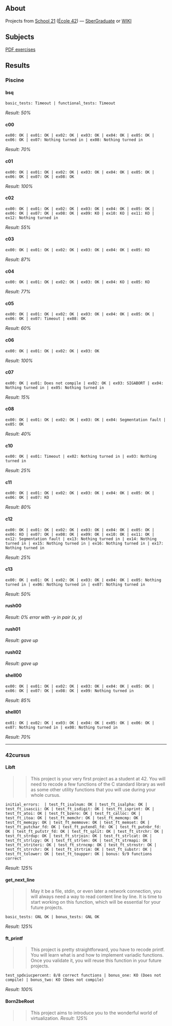 ## About
Projects from [School 21](https://21-school.ru/) ([École 42](https://42.fr/en/homepage/)) — [SberGraduate](https://sbergraduate.ru/en/21-school/) or [WIKI](https://en.wikipedia.org/wiki/42_(school))



## Subjects
[PDF exercises](/subjects)



## Results
### Piscine
#### bsq
```trace
basic_tests: Timeout | functional_tests: Timeout
```
_Result: 50%_



#### c00
```trace
ex00: OK | ex01: OK | ex02: OK | ex03: OK | ex04: OK | ex05: OK | ex06: OK | ex07: Nothing turned in | ex08: Nothing turned in
```
_Result: 70%_




#### c01
```trace
ex00: OK | ex01: OK | ex02: OK | ex03: OK | ex04: OK | ex05: OK | ex06: OK | ex07: OK | ex08: OK
```
_Result: 100%_



#### c02
```trace
ex00: OK | ex01: OK | ex02: OK | ex03: OK | ex04: OK | ex05: OK | ex06: OK | ex07: OK | ex08: OK | ex09: KO | ex10: KO | ex11: KO | ex12: Nothing turned in
```
_Result: 55%_



#### c03
```trace
ex00: OK | ex01: OK | ex02: OK | ex03: OK | ex04: OK | ex05: KO
```
_Result: 87%_



#### c04
```trace
ex00: OK | ex01: OK | ex02: OK | ex03: OK | ex04: KO | ex05: KO
```
_Result: 77%_



#### c05
```trace
ex00: OK | ex01: OK | ex02: OK | ex03: OK | ex04: OK | ex05: OK | ex06: OK | ex07: Timeout | ex08: OK
```
_Result: 60%_



#### c06
```trace
ex00: OK | ex01: OK | ex02: OK | ex03: OK
```
_Result: 100%_



#### c07
```trace
ex00: OK | ex01: Does not compile | ex02: OK | ex03: SIGABORT | ex04: Nothing turned in | ex05: Nothing turned in
```
_Result: 15%_



#### c08
```trace
ex00: OK | ex01: OK | ex02: OK | ex03: OK | ex04: Segmentation fault | ex05: OK
```
_Result: 40%_



#### c10
```trace
ex00: OK | ex01: Timeout | ex02: Nothing turned in | ex03: Nothing turned in
```
_Result: 25%_



#### c11
```trace
ex00: OK | ex01: OK | ex02: OK | ex03: OK | ex04: OK | ex05: OK | ex06: OK | ex07: KO
```
_Result: 80%_



#### c12
```trace
ex00: OK | ex01: OK | ex02: OK | ex03: OK | ex04: OK | ex05: OK | ex06: KO | ex07: OK | ex08: OK | ex09: OK | ex10: OK | ex11: OK | ex12: Segmentation fault | ex13: Nothing turned in | ex14: Nothing turned in | ex15: Nothing turned in | ex16: Nothing turned in | ex17: Nothing turned in
```
_Result: 25%_



#### c13
```trace
ex00: OK | ex01: OK | ex02: OK | ex03: OK | ex04: OK | ex05: Nothing turned in | ex06: Nothing turned in | ex07: Nothing turned in
```
_Result: 50%_



#### rush00
_Result: 0% error with -y in pair (x, y)_



#### rush01
_Result: gave up_



#### rush02
_Result: gave up_



#### shell00
```trace
ex00: OK | ex01: OK | ex02: OK | ex03: OK | ex04: OK | ex05: OK | ex06: OK | ex07: OK | ex08: OK | ex09: Nothing turned in
```
_Result: 85%_



#### shell01
```trace
ex01: OK | ex02: OK | ex03: OK | ex04: OK | ex05: OK | ex06: OK | ex07: Nothing turned in | ex08: Nothing turned in
```
_Result: 70%_

---

### 42cursus
#### Libft
>> This project is your very first project as a student at 42. You will need to recode a few functions of the C standard library as well as some other utility functions that you will use during your whole cursus.
```trace
initial_errors:  | test_ft_isalnum: OK | test_ft_isalpha: OK | test_ft_isascii: OK | test_ft_isdigit: OK | test_ft_isprint: OK | test_ft_atoi: OK | test_ft_bzero: OK | test_ft_calloc: OK | test_ft_itoa: OK | test_ft_memchr: OK | test_ft_memcmp: OK | test_ft_memcpy: OK | test_ft_memmove: OK | test_ft_memset: OK | test_ft_putchar_fd: OK | test_ft_putendl_fd: OK | test_ft_putnbr_fd: OK | test_ft_putstr_fd: OK | test_ft_split: OK | test_ft_strchr: OK | test_ft_strdup: OK | test_ft_strjoin: OK | test_ft_strlcat: OK | test_ft_strlcpy: OK | test_ft_strlen: OK | test_ft_strmapi: OK | test_ft_striteri: OK | test_ft_strncmp: OK | test_ft_strnstr: OK | test_ft_strrchr: OK | test_ft_strtrim: OK | test_ft_substr: OK | test_ft_tolower: OK | test_ft_toupper: OK | bonus: 9/9 functions correct
```
_Result: 125%_



#### get_next_line
>> May it be a file, stdin, or even later a network connection, you will always need a way to read content line by line. It is time to start working on this function, which will be essential for your future projects.
```trace
basic_tests: GNL OK | bonus_tests: GNL OK
```
_Result: 125%_



#### ft_printf
>> This project is pretty straightforward, you have to recode printf. You will learn what is and how to implement variadic functions. Once you validate it, you will reuse this function in your future projects.
```trace
test_spdxiucpercent: 8/8 correct functions | bonus_one: KO (Does not compile) | bonus_two: KO (Does not compile)
```
_Result: 100%_



#### Born2beRoot
>> This project aims to introduce you to the wonderful world of virtualization.
_Result: 125%_
